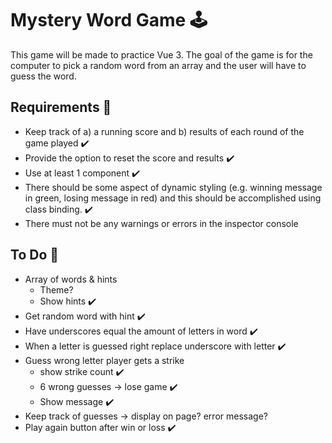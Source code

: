 # Mystery Word Game 🕹

This game will be made to practice Vue 3. The goal of the game is for the computer to pick a random word from an array and the user will have to guess the word. 

## Requirements 💫
* Keep track of a) a running score and b) results of each round of the game played ✔️
* Provide the option to reset the score and results ✔️
* Use at least 1 component ✔️
* There should be some aspect of dynamic styling (e.g. winning message in green, losing message in red) and this should be accomplished using class binding. ✔️
* There must not be any warnings or errors in the inspector console


## To Do 📌
* Array of words & hints
    * Theme?
    * Show hints ✔️
* Get random word with hint ✔️
* Have underscores equal the amount of letters in word ✔️
* When a letter is guessed right replace underscore with letter ✔️
* Guess wrong letter player gets a strike
    * show strike count ✔️
    * 6 wrong guesses -> lose game ✔️
    * Show message ✔️
* Keep track of guesses -> display on page? error message?
* Play again button after win or loss ✔️
